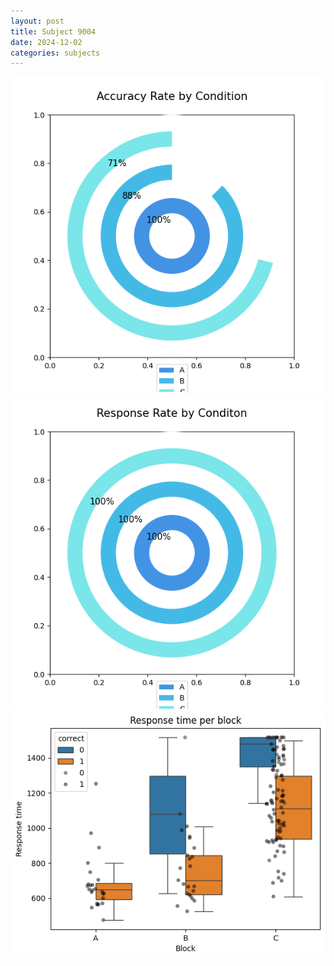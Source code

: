 ```yaml
---
layout: post
title: Subject 9004
date: 2024-12-02
categories: subjects
---
```


![](data/9004/run-35/9004_accuracy_rate.png)
![](data/9004/run-35/9004_response_rate.png)
![](data/9004/run-35/9004_rt.png)
